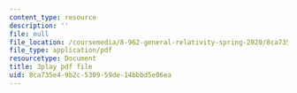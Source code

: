 ```yaml
---
content_type: resource
description: ''
file: null
file_location: /coursemedia/8-962-general-relativity-spring-2020/8ca735e49b2c530959de14bbbd5e06ea_iRVfaR3N5K4.pdf
file_type: application/pdf
resourcetype: Document
title: 3play pdf file
uid: 8ca735e4-9b2c-5309-59de-14bbbd5e06ea
---
```

